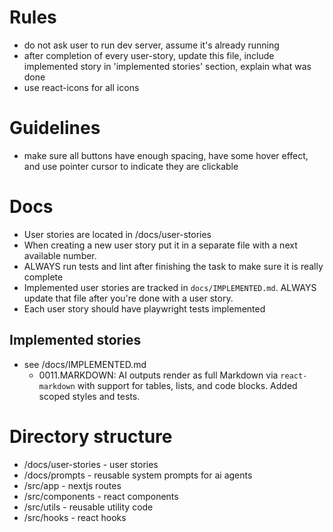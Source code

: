 # Rules

- do not ask user to run dev server, assume it's already running
- after completion of every user-story, update this file, include implemented story in 'implemented stories' section, explain what was done
- use react-icons for all icons

# Guidelines

- make sure all buttons have enough spacing, have some hover effect, and use pointer cursor to indicate they are clickable

# Docs

- User stories are located in /docs/user-stories
- When creating a new user story put it in a separate file with a next available number.
- ALWAYS run tests and lint after finishing the task to make sure it is really complete
- Implemented user stories are tracked in `docs/IMPLEMENTED.md`. ALWAYS update that file after you're done with a user story.
- Each user story should have playwright tests implemented

## Implemented stories

- see /docs/IMPLEMENTED.md
  - 0011.MARKDOWN: AI outputs render as full Markdown via `react-markdown` with support for tables, lists, and code blocks. Added scoped styles and tests.

# Directory structure

- /docs/user-stories - user stories
- /docs/prompts - reusable system prompts for ai agents
- /src/app - nextjs routes
- /src/components - react components
- /src/utils - reusable utility code
- /src/hooks - react hooks
